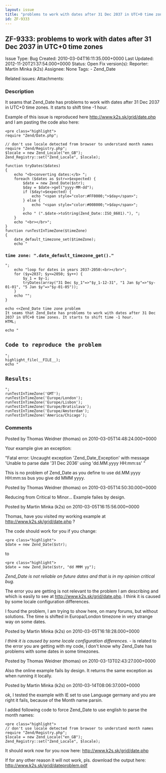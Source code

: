 ```yaml
---
layout: issue
title: "problems to work with dates after 31 Dec 2037 in UTC+0 time zones"
id: ZF-9333
---
```


ZF-9333: problems to work with dates after 31 Dec 2037 in UTC+0 time zones
--------------------------------------------------------------------------

 Issue Type: Bug Created: 2010-03-04T16:11:35.000+0000 Last Updated: 2012-11-20T21:37:54.000+0000 Status: Open Fix version(s): 
 Reporter:  Martin Minka (k2s)  Assignee:  None  Tags: - Zend\_Date
 
 Related issues: 
 Attachments: 
### Description

It seams that Zend\_Date has problems to work with dates after 31 Dec 2037 in UTC+0 time zones. It starts to shift time -1 hour.

Example of this issue is reproduced here <http://www.k2s.sk/grid/date.php> and I am pasting the code also here:

 
    <pre class="highlight">
    require "Zend/Date.php";
    
    // don't use locale detected from browser to understand month names
    require "Zend/Registry.php";
    $locale = new Zend_Locale("en_GB");
    Zend_Registry::set("Zend_Locale", $locale);
    
    function tryDates($dates)
    {
        echo "<b>converting dates:</b> ";
        foreach ($dates as $str=>$expected) {
            $date = new Zend_Date($str); 
            $day = $date->get("yyyy-MM-dd");
            if ($day!=$expected) {
                echo "<span style="color:#FF0000;">$day</span>";
            } else {
                echo "<span style="color:#008000;">$day</span>";
            }
            echo " (".$date->toString(Zend_Date::ISO_8601)."), ";
        }
        echo "<br></br>";
    }
    function runTestInTimeZone($timeZone)
    {
        date_default_timezone_set($timeZone);
        echo "

### `time zone: ".date_default_timezone_get()."`

    ";
        echo "loop for dates in years 2037-2050:<br></br>";
        for ($y=2037; $y<=2050; $y++) {
            $y_1 = $y-1;
            tryDates(array("31 Dec $y_1"=>"$y_1-12-31", "1 Jan $y"=>"$y-01-01", "5 Jan $y"=>"$y-01-05"));
        }
        echo "";
    }
    
    echo <<Zend_Date time zone problem
    It seams that Zend_Date has problems to work with dates after 31 Dec 2037 in UTC+0 time zones. It starts to shift time -1 hour.
    HTML;
    
    echo "
`Code to reproduce the problem`
-------------------------------

    ";
    highlight_file(__FILE__);
    echo "
`Results:`
----------

    ";
    runTestInTimeZone('GMT');
    runTestInTimeZone('Europe/London');
    runTestInTimeZone('Europe/Lisbon');
    runTestInTimeZone('Europe/Bratislava');
    runTestInTimeZone('Europe/Amsterdam');
    runTestInTimeZone('America/Chicago');

 

 

### Comments

Posted by Thomas Weidner (thomas) on 2010-03-05T14:48:24.000+0000

Your example give an exception:

"Fatal error: Uncaught exception 'Zend\_Date\_Exception' with message 'Unable to parse date '31 Dec 2036' using 'dd.MM.yyyy HH:mm:ss' "

This is no problem of Zend\_Date as you define to use dd.MM.yyyy HH:mm:ss bus you give dd MMM yyyy.

 

 

Posted by Thomas Weidner (thomas) on 2010-03-05T14:50:30.000+0000

Reducing from Critical to Minor... Example failes by design.

 

 

Posted by Martin Minka (k2s) on 2010-03-05T16:15:56.000+0000

Thomas, have you visited my working example at <http://www.k2s.sk/grid/date.php> ?

The code should work for you if you change:

 
    <pre class="highlight">
    $date = new Zend_Date($str);


to

 
    <pre class="highlight">
    $date = new Zend_Date($str, "dd MMM yy"); 


_Zend\_Date is not reliable on future dates and that is in my opinion critical bug._

The error you are getting is not relevant to the problem I am describing and which is easily to see at <http://www.k2s.sk/grid/date.php>. I think it is caused by some locale configuration differences.

I found the problem, I am trying to show here, on many forums, but without solutions. The time is shifted in Europa/London timezone in very strange way on some dates.

 

 

Posted by Martin Minka (k2s) on 2010-03-05T16:18:28.000+0000

_I think it is caused by some locale configuration differences._ - is related to the error you are getting with my code, I don't know why Zend\_Date has problems with some dates in some timezones.

 

 

Posted by Thomas Weidner (thomas) on 2010-03-13T02:43:27.000+0000

Also the online example fails by design. It returns the same exception as when running it locally.

 

 

Posted by Martin Minka (k2s) on 2010-03-14T08:06:37.000+0000

ok, I tested the example with IE set to use Language germany and you are right it fails, because of the Month name parsin.

I added following code to force Zend\_Date to use english to parse the month names:

 
    <pre class="highlight">
    // don't use locale detected from browser to understand month names
    require "Zend/Registry.php";
    $locale = new Zend_Locale("en_GB");
    Zend_Registry::set("Zend_Locale", $locale);


It should work now for you now here: <http://www.k2s.sk/grid/date.php>

If for any other reason it will not work, pls. download the output here: <http://www.k2s.sk/grid/dateproblem.pdf>

 

 